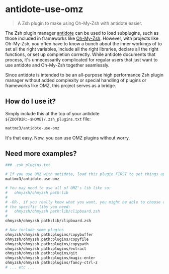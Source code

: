 # antidote-use-omz

> A Zsh plugin to make using Oh-My-Zsh with antidote easier.

The Zsh plugin manager [antidote][antidote] can be used to load subplugins, such as those included in frameworks like [Oh-My-Zsh][omz]. However, with projects like Oh-My-Zsh, you often have to know a bunch about the inner workings of to set all the right variables, include all the right libraries, declare all the right functions, or set up completion correctly. While antidote documents that process, it's unnecessarily complicated for regular users that just want to use antidote and Oh-My-Zsh together seamlessly.

Since antidote is intended to be an all-purpose high performance Zsh plugin manager without added complexity or special handling of plugins or frameworks like OMZ, this project serves as a bridge.

## How do I use it?

Simply include this at the top of your antidote `${ZDOTDIR:-$HOME}/.zsh_plugins.txt` file:

```zsh
mattmc3/antidote-use-omz
```

It's that easy. Now, you can use OMZ plugins without worry.

## Need more examples?

```zsh
### .zsh_plugins.txt

# If you use OMZ with antidote, load this plugin FIRST to set things up so you don't have to worry about whether Oh-My-Zsh will work correctly.
mattmc3/antidote-use-omz

# You may need to use all of OMZ's lib like so:
#   ohmyzsh/ohmyzsh path:lib
#
# -OR-, if you really know what you want, you might be able to choose only
# the specific libs you need:
#   ohmyzsh/ohmyzsh path:lib/clipboard.zsh
#
ohmyzsh/ohmyzsh path:lib/clipboard.zsh

# Now include some plugins
ohmyzsh/ohmyzsh path:plugins/copybuffer
ohmyzsh/ohmyzsh path:plugins/copyfile
ohmyzsh/ohmyzsh path:plugins/copypath
ohmyzsh/ohmyzsh path:plugins/extract
ohmyzsh/ohmyzsh path:plugins/git
ohmyzsh/ohmyzsh path:plugins/magic-enter
ohmyzsh/ohmyzsh path:plugins/fancy-ctrl-z
# ... etc ...
```

[antidote]:  https://github.com/mattmc3/antidote
[omz]:       https://github.com/ohmyzsh/ohmyzsh
